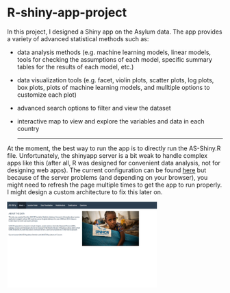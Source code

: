 # R-shiny-app-project

In this project, I designed a Shiny app on the Asylum data. The app provides a variety of advanced statistical methods such as:
- data analysis methods (e.g. machine learning models, linear models, tools for checking the assumptions of each model, specific summary tables for the results of each model, etc.)
- data visualization tools (e.g. facet, violin plots, scatter plots, log plots, box plots, plots of machine learning models, and mulltiple options to customize each plot)
- advanced search options to filter and view the dataset
- interactive map to view and explore the variables and data in each country


  ----------------------------------------------------

  
At the moment, the best way to run the app is to directly run the AS-Shiny.R file. Unfortunately, the shinyapp server is a bit weak to handle complex apps like this (after all, R was designed for convenient data analysis, not for designing web apps). The current configuration can be found [here](https://amogharab.shinyapps.io/AS-Shiny/) but because of the server problems (and depending on your browser), you might need to refresh the page multiple times to get the app to run properly. I might design a custom architecture to fix this later on.


<img src="Images/Env.png" alt="Image" width="350" height="200">
